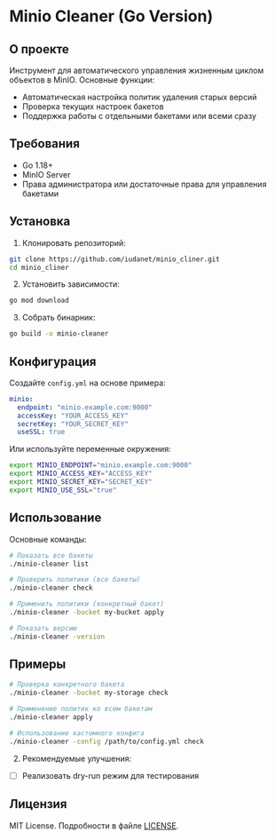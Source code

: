 # Minio Cleaner (Go Version)

## О проекте
Инструмент для автоматического управления жизненным циклом объектов в MinIO. Основные функции:
- Автоматическая настройка политик удаления старых версий
- Проверка текущих настроек бакетов
- Поддержка работы с отдельными бакетами или всеми сразу

## Требования
- Go 1.18+
- MinIO Server
- Права администратора или достаточные права для управления бакетами

## Установка
1. Клонировать репозиторий:
```bash
git clone https://github.com/iudanet/minio_cliner.git
cd minio_cliner
```

2. Установить зависимости:
```bash
go mod download
```

3. Собрать бинарник:
```bash
go build -o minio-cleaner
```

## Конфигурация
Создайте `config.yml` на основе примера:
```yaml
minio:
  endpoint: "minio.example.com:9000"
  accessKey: "YOUR_ACCESS_KEY"
  secretKey: "YOUR_SECRET_KEY"
  useSSL: true
```

Или используйте переменные окружения:
```bash
export MINIO_ENDPOINT="minio.example.com:9000"
export MINIO_ACCESS_KEY="ACCESS_KEY"
export MINIO_SECRET_KEY="SECRET_KEY"
export MINIO_USE_SSL="true"
```

## Использование
Основные команды:
```bash
# Показать все бакеты
./minio-cleaner list

# Проверить политики (все бакеты)
./minio-cleaner check

# Применить политики (конкретный бакет)
./minio-cleaner -bucket my-bucket apply

# Показать версию
./minio-cleaner -version
```

## Примеры
```bash
# Проверка конкретного бакета
./minio-cleaner -bucket my-storage check

# Применение политик ко всем бакетам
./minio-cleaner apply

# Использование кастомного конфига
./minio-cleaner -config /path/to/config.yml check
```

2. Рекомендуемые улучшения:
- [ ] Реализовать dry-run режим для тестирования

## Лицензия
MIT License. Подробности в файле [LICENSE](LICENSE).
